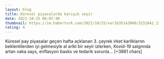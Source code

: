 ```yaml
--- 
layout: blog
title: Küresel piyasalarda karışık seyir
date: 2021-10-25 06:07:40
thumbnail: https://im.haberturk.com/2021/10/25/ver1635142060/3231842_1200x627.jpg
rating: 4
---
```

Küresel pay piyasalar geçen hafta açklanan 3. çeyrek irket karllklarnn beklentilerden iyi gelmesiyle al arlkl bir seyir izlerken, Kovid-19 salgnnda artan vaka says, enflasyon basks ve tedarik sorunla… [+3861 chars]